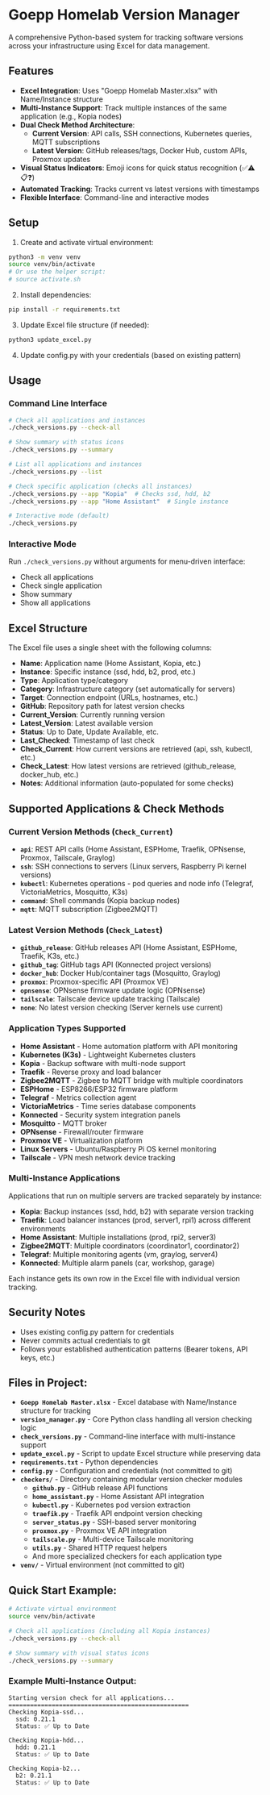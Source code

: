# Goepp Homelab Version Manager

A comprehensive Python-based system for tracking software versions across your infrastructure using Excel for data management.

## Features

- **Excel Integration**: Uses "Goepp Homelab Master.xlsx" with Name/Instance structure
- **Multi-Instance Support**: Track multiple instances of the same application (e.g., Kopia nodes)
- **Dual Check Method Architecture**: 
  - **Current Version**: API calls, SSH connections, Kubernetes queries, MQTT subscriptions
  - **Latest Version**: GitHub releases/tags, Docker Hub, custom APIs, Proxmox updates
- **Visual Status Indicators**: Emoji icons for quick status recognition (✅⚠️📋❓)
- **Automated Tracking**: Tracks current vs latest versions with timestamps
- **Flexible Interface**: Command-line and interactive modes

## Setup

1. Create and activate virtual environment:
```bash
python3 -m venv venv
source venv/bin/activate
# Or use the helper script:
# source activate.sh
```

2. Install dependencies:
```bash
pip install -r requirements.txt
```

3. Update Excel file structure (if needed):
```bash
python3 update_excel.py
```

4. Update config.py with your credentials (based on existing pattern)

## Usage

### Command Line Interface

```bash
# Check all applications and instances
./check_versions.py --check-all

# Show summary with status icons
./check_versions.py --summary

# List all applications and instances
./check_versions.py --list

# Check specific application (checks all instances)
./check_versions.py --app "Kopia"  # Checks ssd, hdd, b2
./check_versions.py --app "Home Assistant"  # Single instance

# Interactive mode (default)
./check_versions.py
```

### Interactive Mode

Run `./check_versions.py` without arguments for menu-driven interface:
- Check all applications
- Check single application
- Show summary
- Show all applications

## Excel Structure

The Excel file uses a single sheet with the following columns:

- **Name**: Application name (Home Assistant, Kopia, etc.)
- **Instance**: Specific instance (ssd, hdd, b2, prod, etc.)
- **Type**: Application type/category
- **Category**: Infrastructure category (set automatically for servers)
- **Target**: Connection endpoint (URLs, hostnames, etc.)
- **GitHub**: Repository path for latest version checks
- **Current_Version**: Currently running version
- **Latest_Version**: Latest available version
- **Status**: Up to Date, Update Available, etc.
- **Last_Checked**: Timestamp of last check
- **Check_Current**: How current versions are retrieved (api, ssh, kubectl, etc.)
- **Check_Latest**: How latest versions are retrieved (github_release, docker_hub, etc.)
- **Notes**: Additional information (auto-populated for some checks)

## Supported Applications & Check Methods

### Current Version Methods (`Check_Current`)
- **`api`**: REST API calls (Home Assistant, ESPHome, Traefik, OPNsense, Proxmox, Tailscale, Graylog)
- **`ssh`**: SSH connections to servers (Linux servers, Raspberry Pi kernel versions)
- **`kubectl`**: Kubernetes operations - pod queries and node info (Telegraf, VictoriaMetrics, Mosquitto, K3s)
- **`command`**: Shell commands (Kopia backup nodes)
- **`mqtt`**: MQTT subscription (Zigbee2MQTT)

### Latest Version Methods (`Check_Latest`)
- **`github_release`**: GitHub releases API (Home Assistant, ESPHome, Traefik, K3s, etc.)
- **`github_tag`**: GitHub tags API (Konnected project versions)
- **`docker_hub`**: Docker Hub/container tags (Mosquitto, Graylog)
- **`proxmox`**: Proxmox-specific API (Proxmox VE)
- **`opnsense`**: OPNsense firmware update logic (OPNsense)
- **`tailscale`**: Tailscale device update tracking (Tailscale)
- **`none`**: No latest version checking (Server kernels use current)

### Application Types Supported
- **Home Assistant** - Home automation platform with API monitoring
- **Kubernetes (K3s)** - Lightweight Kubernetes clusters
- **Kopia** - Backup software with multi-node support
- **Traefik** - Reverse proxy and load balancer
- **Zigbee2MQTT** - Zigbee to MQTT bridge with multiple coordinators
- **ESPHome** - ESP8266/ESP32 firmware platform
- **Telegraf** - Metrics collection agent
- **VictoriaMetrics** - Time series database components
- **Konnected** - Security system integration panels
- **Mosquitto** - MQTT broker
- **OPNsense** - Firewall/router firmware
- **Proxmox VE** - Virtualization platform
- **Linux Servers** - Ubuntu/Raspberry Pi OS kernel monitoring
- **Tailscale** - VPN mesh network device tracking

### Multi-Instance Applications
Applications that run on multiple servers are tracked separately by instance:
- **Kopia**: Backup instances (ssd, hdd, b2) with separate version tracking
- **Traefik**: Load balancer instances (prod, server1, rpi1) across different environments
- **Home Assistant**: Multiple installations (prod, rpi2, server3)
- **Zigbee2MQTT**: Multiple coordinators (coordinator1, coordinator2)
- **Telegraf**: Multiple monitoring agents (vm, graylog, server4)
- **Konnected**: Multiple alarm panels (car, workshop, garage)

Each instance gets its own row in the Excel file with individual version tracking.

## Security Notes

- Uses existing config.py pattern for credentials
- Never commits actual credentials to git
- Follows your established authentication patterns (Bearer tokens, API keys, etc.)


## Files in Project:
- **`Goepp Homelab Master.xlsx`** - Excel database with Name/Instance structure for tracking
- **`version_manager.py`** - Core Python class handling all version checking logic
- **`check_versions.py`** - Command-line interface with multi-instance support
- **`update_excel.py`** - Script to update Excel structure while preserving data
- **`requirements.txt`** - Python dependencies
- **`config.py`** - Configuration and credentials (not committed to git)
- **`checkers/`** - Directory containing modular version checker modules
  - **`github.py`** - GitHub release API functions
  - **`home_assistant.py`** - Home Assistant API integration
  - **`kubectl.py`** - Kubernetes pod version extraction
  - **`traefik.py`** - Traefik API endpoint version checking
  - **`server_status.py`** - SSH-based server monitoring
  - **`proxmox.py`** - Proxmox VE API integration
  - **`tailscale.py`** - Multi-device Tailscale monitoring
  - **`utils.py`** - Shared HTTP request helpers
  - And more specialized checkers for each application type
- **`venv/`** - Virtual environment (not committed to git)

## Quick Start Example:
```bash
# Activate virtual environment
source venv/bin/activate

# Check all applications (including all Kopia instances)
./check_versions.py --check-all

# Show summary with visual status icons
./check_versions.py --summary
```

### Example Multi-Instance Output:
```
Starting version check for all applications...
==================================================
Checking Kopia-ssd...
  ssd: 0.21.1
  Status: ✅ Up to Date

Checking Kopia-hdd...
  hdd: 0.21.1  
  Status: ✅ Up to Date

Checking Kopia-b2...
  b2: 0.21.1
  Status: ✅ Up to Date
```